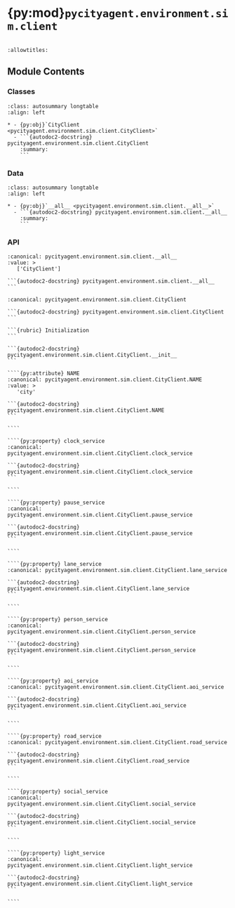 # {py:mod}`pycityagent.environment.sim.client`

```{py:module} pycityagent.environment.sim.client
```

```{autodoc2-docstring} pycityagent.environment.sim.client
:allowtitles:
```

## Module Contents

### Classes

````{list-table}
:class: autosummary longtable
:align: left

* - {py:obj}`CityClient <pycityagent.environment.sim.client.CityClient>`
  - ```{autodoc2-docstring} pycityagent.environment.sim.client.CityClient
    :summary:
    ```
````

### Data

````{list-table}
:class: autosummary longtable
:align: left

* - {py:obj}`__all__ <pycityagent.environment.sim.client.__all__>`
  - ```{autodoc2-docstring} pycityagent.environment.sim.client.__all__
    :summary:
    ```
````

### API

````{py:data} __all__
:canonical: pycityagent.environment.sim.client.__all__
:value: >
   ['CityClient']

```{autodoc2-docstring} pycityagent.environment.sim.client.__all__
```

````

`````{py:class} CityClient(url: str, secure: bool = False)
:canonical: pycityagent.environment.sim.client.CityClient

```{autodoc2-docstring} pycityagent.environment.sim.client.CityClient
```

```{rubric} Initialization
```

```{autodoc2-docstring} pycityagent.environment.sim.client.CityClient.__init__
```

````{py:attribute} NAME
:canonical: pycityagent.environment.sim.client.CityClient.NAME
:value: >
   'city'

```{autodoc2-docstring} pycityagent.environment.sim.client.CityClient.NAME
```

````

````{py:property} clock_service
:canonical: pycityagent.environment.sim.client.CityClient.clock_service

```{autodoc2-docstring} pycityagent.environment.sim.client.CityClient.clock_service
```

````

````{py:property} pause_service
:canonical: pycityagent.environment.sim.client.CityClient.pause_service

```{autodoc2-docstring} pycityagent.environment.sim.client.CityClient.pause_service
```

````

````{py:property} lane_service
:canonical: pycityagent.environment.sim.client.CityClient.lane_service

```{autodoc2-docstring} pycityagent.environment.sim.client.CityClient.lane_service
```

````

````{py:property} person_service
:canonical: pycityagent.environment.sim.client.CityClient.person_service

```{autodoc2-docstring} pycityagent.environment.sim.client.CityClient.person_service
```

````

````{py:property} aoi_service
:canonical: pycityagent.environment.sim.client.CityClient.aoi_service

```{autodoc2-docstring} pycityagent.environment.sim.client.CityClient.aoi_service
```

````

````{py:property} road_service
:canonical: pycityagent.environment.sim.client.CityClient.road_service

```{autodoc2-docstring} pycityagent.environment.sim.client.CityClient.road_service
```

````

````{py:property} social_service
:canonical: pycityagent.environment.sim.client.CityClient.social_service

```{autodoc2-docstring} pycityagent.environment.sim.client.CityClient.social_service
```

````

````{py:property} light_service
:canonical: pycityagent.environment.sim.client.CityClient.light_service

```{autodoc2-docstring} pycityagent.environment.sim.client.CityClient.light_service
```

````

`````
